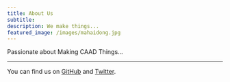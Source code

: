 ```yaml
---
title: About Us
subtitle: 
description: We make things...
featured_image: /images/mahaidong.jpg
---
```


Passionate about Making CAAD Things...


---------

You can find us on [GitHub](https://github.com/mahaidong) and [Twitter](https://twitter.org/microartisan).  
